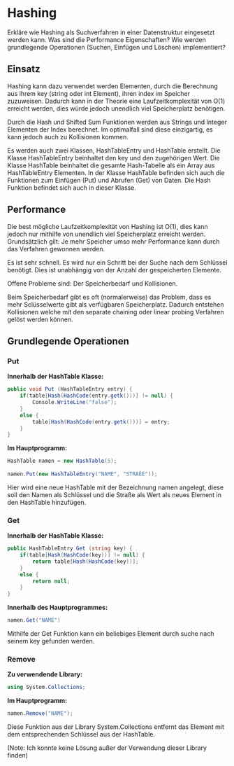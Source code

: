 # Hashing

Erkläre wie Hashing als Suchverfahren in einer Datenstruktur eingesetzt werden kann. Was sind die Performance Eigenschaften? Wie werden grundlegende Operationen (Suchen, Einfügen und Löschen) implementiert?

## Einsatz

Hashing kann dazu verwendet werden Elementen, durch die Berechnung aus ihrem key (string oder int Element), ihren index im Speicher zuzuweisen. Dadurch kann in der Theorie eine Laufzeitkomplexität von O(1) erreicht werden, dies würde jedoch unendlich viel Speicherplatz benötigen. 

Durch die Hash und Shifted Sum Funktionen werden aus Strings und Integer Elementen der Index berechnet. Im optimalfall sind diese einzigartig, es kann jedoch auch zu Kollisionen kommen.

Es werden auch zwei Klassen, HashTableEntry und HashTable erstellt. Die Klasse HashTableEntry beinhaltet den key und den zugehörigen Wert. Die Klasse HashTable beinhaltet die gesamte Hash-Tabelle als ein Array aus HashTableEntry Elementen. In der Klasse HashTable befinden sich auch die Funktionen zum Einfügen (Put) und Abrufen (Get) von Daten. Die Hash Funktion befindet sich auch in dieser Klasse.

## Performance

Die best mögliche Laufzeitkomplexität von Hashing ist O(1), dies kann jedoch nur mithilfe von unendlich viel Speicherplatz erreicht werden.
Grundsätzlich gilt: Je mehr Speicher umso mehr Performance kann durch das Verfahren gewonnen werden.

Es ist sehr schnell. Es wird nur ein Schritt bei der Suche nach dem Schlüssel benötigt. Dies ist unabhängig von der Anzahl der gespeicherten Elemente.

Offene Probleme sind: Der Speicherbedarf und Kollisionen.

Beim Speicherbedarf gibt es oft (normalerweise) das Problem, dass es mehr Sclüsselwerte gibt als verfügbaren Speicherplatz. Dadurch entstehen Kollisionen welche mit den separate chaining oder linear probing Verfahren gelöst werden können.

## Grundlegende Operationen

### Put

**Innerhalb der HashTable Klasse:**
```C#
public void Put (HashTableEntry entry) {
    if(table[Hash(HashCode(entry.getk()))] != null) {
        Console.WriteLine("false");
    }
    else {
        table[Hash(HashCode(entry.getk()))] = entry;
    }
}
```

**Im Hauptprogramm:**

```C#
HashTable namen = new HashTable(5);
    
namen.Put(new HashTableEntry("NAME", "STRAßE"));
```

Hier wird eine neue HashTable mit der Bezeichnung namen angelegt, diese soll den Namen als Schlüssel und die Straße als Wert als neues Element in den HashTable hinzufügen. 

### Get

**Innerhalb der HashTable Klasse:**
```C#
public HashTableEntry Get (string key) {
    if(table[Hash(HashCode(key))] != null) {
        return table[Hash(HashCode(key))];
    }
    else {
        return null;
    }
}
```

**Innerhalb des Hauptprogrammes:**
```C#
namen.Get("NAME")
```

Mithilfe der Get Funktion kann ein beliebiges Element durch suche nach seinem key gefunden werden.

### Remove

**Zu verwendende Library:**
```C#
using System.Collections;
```

**Im Hauptprogramm:**
```C#
namen.Remove("NAME");
```

Diese Funktion aus der Library System.Collections entfernt das Element mit dem entsprechenden Schlüssel aus der HashTable.

(Note: Ich konnte keine Lösung außer der Verwendung dieser Library finden)